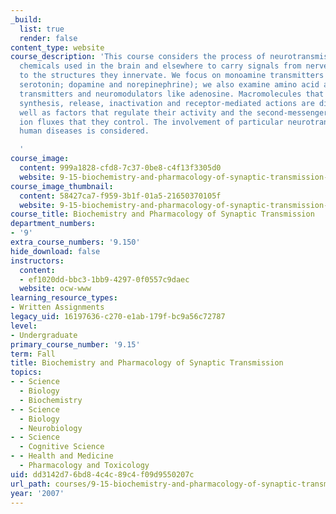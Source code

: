 ```yaml
---
_build:
  list: true
  render: false
content_type: website
course_description: 'This course considers the process of neurotransmission, especially
  chemicals used in the brain and elsewhere to carry signals from nerve terminals
  to the structures they innervate. We focus on monoamine transmitters (acetylcholine;
  serotonin; dopamine and norepinephrine); we also examine amino acid and peptide
  transmitters and neuromodulators like adenosine. Macromolecules that mediate neurotransmitter
  synthesis, release, inactivation and receptor-mediated actions are discussed, as
  well as factors that regulate their activity and the second-messenger systems and
  ion fluxes that they control. The involvement of particular neurotransmitters in
  human diseases is considered.

  '
course_image:
  content: 999a1828-cfd8-7c37-0be8-c4f13f3305d0
  website: 9-15-biochemistry-and-pharmacology-of-synaptic-transmission-fall-2007
course_image_thumbnail:
  content: 58427ca7-f959-3b1f-01a5-21650370105f
  website: 9-15-biochemistry-and-pharmacology-of-synaptic-transmission-fall-2007
course_title: Biochemistry and Pharmacology of Synaptic Transmission
department_numbers:
- '9'
extra_course_numbers: '9.150'
hide_download: false
instructors:
  content:
  - ef1020dd-bbc3-1bb9-4297-0f0557c9daec
  website: ocw-www
learning_resource_types:
- Written Assignments
legacy_uid: 16197636-c270-e1ab-179f-bc9a56c72787
level:
- Undergraduate
primary_course_number: '9.15'
term: Fall
title: Biochemistry and Pharmacology of Synaptic Transmission
topics:
- - Science
  - Biology
  - Biochemistry
- - Science
  - Biology
  - Neurobiology
- - Science
  - Cognitive Science
- - Health and Medicine
  - Pharmacology and Toxicology
uid: dd3142d7-6bd8-4c4c-89c4-f09d9550207c
url_path: courses/9-15-biochemistry-and-pharmacology-of-synaptic-transmission-fall-2007
year: '2007'
---
```

